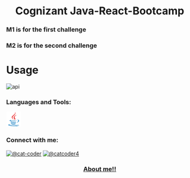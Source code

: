 <h1 align="center">Cognizant Java-React-Bootcamp</h1>


<h3 align="left">M1 is for the first challenge</h3>




<h3 align="left">M2 is for the second challenge</h3>

# Usage

<img src="doc.JPG" alt="api" >


<h3 align="left">Languages and Tools:</h3>
<p align="left"> <a href="https://www.java.com" target="_blank"> <img src="https://raw.githubusercontent.com/devicons/devicon/master/icons/java/java-original.svg" alt="java" width="40" height="40"/> </a> </p>








<h3 align="left">Connect with me:</h3>
<p align="left">
<a href="https://codepen.io/@cat-coder" target="blank"><img align="center" src="https://raw.githubusercontent.com/rahuldkjain/github-profile-readme-generator/master/src/images/icons/Social/codepen.svg" alt="@cat-coder" height="30" width="40" /></a>
<a href="https://twitter.com/@catcoder4" target="blank"><img align="center" src="https://raw.githubusercontent.com/rahuldkjain/github-profile-readme-generator/master/src/images/icons/Social/twitter.svg" alt="@catcoder4" height="30" width="40" /></a>
</p>
<h3 align="center"><a  href="https://github.com/yasha6081/README"> About me!!</a></h3>


